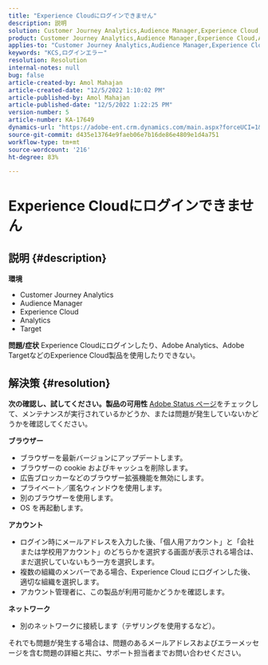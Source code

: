 ```yaml
---
title: "Experience Cloudにログインできません"
description: 説明
solution: Customer Journey Analytics,Audience Manager,Experience Cloud,Analytics,Target
product: Customer Journey Analytics,Audience Manager,Experience Cloud,Analytics,Target
applies-to: "Customer Journey Analytics,Audience Manager,Experience Cloud,Analytics,Target"
keywords: "KCS,ログインエラー"
resolution: Resolution
internal-notes: null
bug: false
article-created-by: Amol Mahajan
article-created-date: "12/5/2022 1:10:02 PM"
article-published-by: Amol Mahajan
article-published-date: "12/5/2022 1:22:25 PM"
version-number: 5
article-number: KA-17649
dynamics-url: "https://adobe-ent.crm.dynamics.com/main.aspx?forceUCI=1&pagetype=entityrecord&etn=knowledgearticle&id=e6123d1c-9e74-ed11-81ab-6045bd0061cb"
source-git-commit: d435e13764e9faeb06e7b16de86e4809e1d4a751
workflow-type: tm+mt
source-wordcount: '216'
ht-degree: 83%

---
```


# Experience Cloudにログインできません

## 説明 {#description}

<b>環境</b>
- Customer Journey Analytics
- Audience Manager
- Experience Cloud
- Analytics
- Target 

<b>問題/症状</b>
Experience Cloudにログインしたり、Adobe Analytics、Adobe TargetなどのExperience Cloud製品を使用したりできない。


## 解決策 {#resolution}

<b>次の確認し、試してください。</b><b>製品の可用性</b>
[Adobe Status ページ](https://status.adobe.com/ja)をチェックして、メンテナンスが実行されているかどうか、または問題が発生していないかどうかを確認してください。

<b>ブラウザー</b>

- ブラウザーを最新バージョンにアップデートします。
- ブラウザーの cookie およびキャッシュを削除します。
- 広告ブロッカーなどのブラウザー拡張機能を無効にします。
- プライベート／匿名ウィンドウを使用します。
- 別のブラウザーを使用します。
- OS を再起動します。


<b>アカウント</b>

- ログイン時にメールアドレスを入力した後、「個人用アカウント」と「会社または学校用アカウント」のどちらかを選択する画面が表示される場合は、まだ選択していないもう一方を選択します。
- 複数の組織のメンバーである場合、Experience Cloud にログインした後、適切な組織を選択します。
- アカウント管理者に、この製品が利用可能かどうかを確認します。


<b>ネットワーク</b>

- 別のネットワークに接続します（テザリングを使用するなど）。


それでも問題が発生する場合は、問題のあるメールアドレスおよびエラーメッセージを含む問題の詳細と共に、サポート担当者までお問い合わせください。
